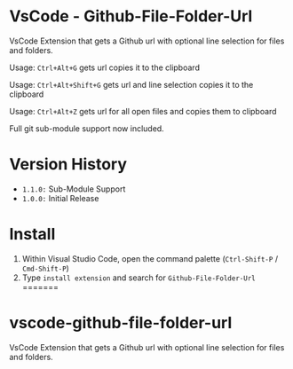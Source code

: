# VsCode - Github-File-Folder-Url

VsCode Extension that gets a Github url with optional line selection for files and folders.

Usage: `Ctrl+Alt+G` gets url copies it to the clipboard

Usage: `Ctrl+Alt+Shift+G` gets url and line selection copies it to the clipboard

Usage: `Ctrl+Alt+Z` gets url for all open files and copies them to clipboard

Full git sub-module support now included.

# Version History
- `1.1.0:`  Sub-Module Support
- `1.0.0:`  Initial Release

# Install

1. Within Visual Studio Code, open the command palette (`Ctrl-Shift-P` / `Cmd-Shift-P`)
2. Type `install extension` and search for `Github-File-Folder-Url`
=======
# vscode-github-file-folder-url
VsCode Extension that gets a Github url with optional line selection for files and folders.
